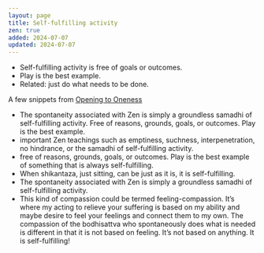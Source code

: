 ```yaml
---
layout: page
title: Self-fulfilling activity
zen: true
added: 2024-07-07
updated: 2024-07-07
---
```


- Self-fulfilling activity is free of goals or outcomes.
- Play is the best example.
- Related: just do what needs to be done.

A few snippets from [Opening to Oneness](/thinking/zen/opening-to-oneness/)

- The spontaneity associated with Zen is simply a groundless samadhi of self-fulfilling activity. Free of reasons, grounds, goals, or outcomes. Play is the best example.
- important Zen teachings such as emptiness, suchness, interpenetration, no hindrance, or the samadhi of self-fulfilling activity.
- free of reasons, grounds, goals, or outcomes. Play is the best example of something that is always self-fulfilling.
- When shikantaza, just sitting, can be just as it is, it is self-fulfilling.
- The spontaneity associated with Zen is simply a groundless samadhi of self-fulfilling activity.
- This kind of compassion could be termed feeling-compassion. It’s where my acting to relieve your suffering is based on my ability and maybe desire to feel your feelings and connect them to my own. The compassion of the bodhisattva who spontaneously does what is needed is different in that it is not based on feeling. It’s not based on anything. It is self-fulfilling!
